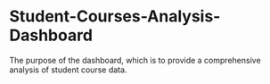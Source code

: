 # Student-Courses-Analysis-Dashboard
The purpose of the dashboard, which is to provide a comprehensive analysis of student course data.
